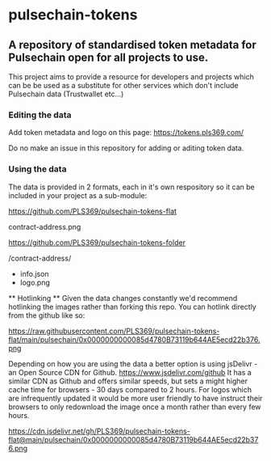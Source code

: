 # pulsechain-tokens

## A repository of standardised token metadata for Pulsechain open for all projects to use.

This project aims to provide a resource for developers and projects which can be be used as a substitute for other services which don't include Pulsechain data (Trustwallet etc...)

### Editing the data

Add token metadata and logo on this page: https://tokens.pls369.com/

Do no make an issue in this repository for adding or aditing token data.

### Using the data

The data is provided in 2 formats, each in it's own respository so it can be included in your project as a sub-module:

https://github.com/PLS369/pulsechain-tokens-flat

contract-address.png

https://github.com/PLS369/pulsechain-tokens-folder

/contract-address/
- info.json
- logo.png

** Hotlinking **
Given the data changes constantly we'd recommend hotlinking the images rather than forking this repo.
You can hotlink directly from the github like so:

https://raw.githubusercontent.com/PLS369/pulsechain-tokens-flat/main/pulsechain/0x0000000000085d4780B73119b644AE5ecd22b376.png

Depending on how you are using the data a better option is using jsDelivr - an Open Source CDN for Github. https://www.jsdelivr.com/github
It has a similar CDN as Github and offers similar speeds, but sets a might higher cache time for browsers - 30 days compared to 2 hours. For logos which are infrequently updated it would be more user friendly to have instruct their browsers to only redownload the image once a month rather than every few hours.

https://cdn.jsdelivr.net/gh/PLS369/pulsechain-tokens-flat@main/pulsechain/0x0000000000085d4780B73119b644AE5ecd22b376.png